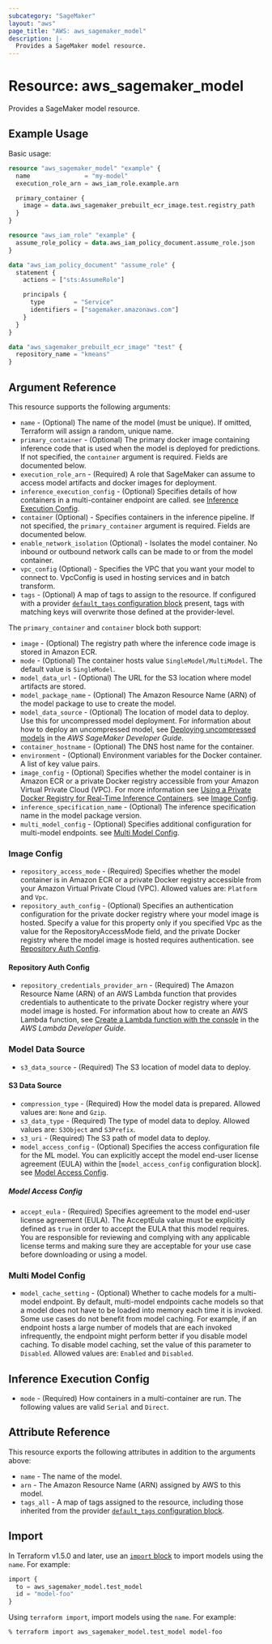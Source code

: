 ```yaml
---
subcategory: "SageMaker"
layout: "aws"
page_title: "AWS: aws_sagemaker_model"
description: |-
  Provides a SageMaker model resource.
---
```


# Resource: aws_sagemaker_model

Provides a SageMaker model resource.

## Example Usage

Basic usage:

```terraform
resource "aws_sagemaker_model" "example" {
  name               = "my-model"
  execution_role_arn = aws_iam_role.example.arn

  primary_container {
    image = data.aws_sagemaker_prebuilt_ecr_image.test.registry_path
  }
}

resource "aws_iam_role" "example" {
  assume_role_policy = data.aws_iam_policy_document.assume_role.json
}

data "aws_iam_policy_document" "assume_role" {
  statement {
    actions = ["sts:AssumeRole"]

    principals {
      type        = "Service"
      identifiers = ["sagemaker.amazonaws.com"]
    }
  }
}

data "aws_sagemaker_prebuilt_ecr_image" "test" {
  repository_name = "kmeans"
}
```

## Argument Reference

This resource supports the following arguments:

* `name` - (Optional) The name of the model (must be unique). If omitted, Terraform will assign a random, unique name.
* `primary_container` - (Optional) The primary docker image containing inference code that is used when the model is deployed for predictions.  If not specified, the `container` argument is required. Fields are documented below.
* `execution_role_arn` - (Required) A role that SageMaker can assume to access model artifacts and docker images for deployment.
* `inference_execution_config` - (Optional) Specifies details of how containers in a multi-container endpoint are called. see [Inference Execution Config](#inference-execution-config).
* `container` (Optional) -  Specifies containers in the inference pipeline. If not specified, the `primary_container` argument is required. Fields are documented below.
* `enable_network_isolation` (Optional) - Isolates the model container. No inbound or outbound network calls can be made to or from the model container.
* `vpc_config` (Optional) - Specifies the VPC that you want your model to connect to. VpcConfig is used in hosting services and in batch transform.
* `tags` - (Optional) A map of tags to assign to the resource. If configured with a provider [`default_tags` configuration block](https://registry.terraform.io/providers/hashicorp/aws/latest/docs#default_tags-configuration-block) present, tags with matching keys will overwrite those defined at the provider-level.

The `primary_container` and `container` block both support:

* `image` - (Optional) The registry path where the inference code image is stored in Amazon ECR.
* `mode` - (Optional) The container hosts value `SingleModel/MultiModel`. The default value is `SingleModel`.
* `model_data_url` - (Optional) The URL for the S3 location where model artifacts are stored.
* `model_package_name` - (Optional) The Amazon Resource Name (ARN) of the model package to use to create the model.
* `model_data_source` - (Optional) The location of model data to deploy. Use this for uncompressed model deployment. For information about how to deploy an uncompressed model, see [Deploying uncompressed models](https://docs.aws.amazon.com/sagemaker/latest/dg/large-model-inference-uncompressed.html) in the _AWS SageMaker Developer Guide_.
* `container_hostname` - (Optional) The DNS host name for the container.
* `environment` - (Optional) Environment variables for the Docker container.
   A list of key value pairs.
* `image_config` - (Optional) Specifies whether the model container is in Amazon ECR or a private Docker registry accessible from your Amazon Virtual Private Cloud (VPC). For more information see [Using a Private Docker Registry for Real-Time Inference Containers](https://docs.aws.amazon.com/sagemaker/latest/dg/your-algorithms-containers-inference-private.html). see [Image Config](#image-config).
* `inference_specification_name` - (Optional) The inference specification name in the model package version.
* `multi_model_config` - (Optional) Specifies additional configuration for multi-model endpoints. see [Multi Model Config](#multi-model-config).

### Image Config

* `repository_access_mode` - (Required) Specifies whether the model container is in Amazon ECR or a private Docker registry accessible from your Amazon Virtual Private Cloud (VPC). Allowed values are: `Platform` and `Vpc`.
* `repository_auth_config` - (Optional) Specifies an authentication configuration for the private docker registry where your model image is hosted. Specify a value for this property only if you specified Vpc as the value for the RepositoryAccessMode field, and the private Docker registry where the model image is hosted requires authentication. see [Repository Auth Config](#repository-auth-config).

#### Repository Auth Config

* `repository_credentials_provider_arn` - (Required) The Amazon Resource Name (ARN) of an AWS Lambda function that provides credentials to authenticate to the private Docker registry where your model image is hosted. For information about how to create an AWS Lambda function, see [Create a Lambda function with the console](https://docs.aws.amazon.com/lambda/latest/dg/getting-started-create-function.html) in the _AWS Lambda Developer Guide_.

### Model Data Source

* `s3_data_source` - (Required) The S3 location of model data to deploy.

#### S3 Data Source

* `compression_type` - (Required) How the model data is prepared. Allowed values are: `None` and `Gzip`.
* `s3_data_type` - (Required) The type of model data to deploy. Allowed values are: `S3Object` and `S3Prefix`.
* `s3_uri` - (Required) The S3 path of model data to deploy.
* `model_access_config` - (Optional) Specifies the access configuration file for the ML model. You can explicitly accept the model end-user license agreement (EULA) within the [`model_access_config` configuration block]. see [Model Access Config](#model-access-config).

##### Model Access Config

* `accept_eula` - (Required) Specifies agreement to the model end-user license agreement (EULA). The AcceptEula value must be explicitly defined as `true` in order to accept the EULA that this model requires. You are responsible for reviewing and complying with any applicable license terms and making sure they are acceptable for your use case before downloading or using a model.

### Multi Model Config

* `model_cache_setting` - (Optional) Whether to cache models for a multi-model endpoint. By default, multi-model endpoints cache models so that a model does not have to be loaded into memory each time it is invoked. Some use cases do not benefit from model caching. For example, if an endpoint hosts a large number of models that are each invoked infrequently, the endpoint might perform better if you disable model caching. To disable model caching, set the value of this parameter to `Disabled`. Allowed values are: `Enabled` and `Disabled`.

## Inference Execution Config

* `mode` - (Required) How containers in a multi-container are run. The following values are valid `Serial` and `Direct`.

## Attribute Reference

This resource exports the following attributes in addition to the arguments above:

* `name` - The name of the model.
* `arn` - The Amazon Resource Name (ARN) assigned by AWS to this model.
* `tags_all` - A map of tags assigned to the resource, including those inherited from the provider [`default_tags` configuration block](https://registry.terraform.io/providers/hashicorp/aws/latest/docs#default_tags-configuration-block).

## Import

In Terraform v1.5.0 and later, use an [`import` block](https://developer.hashicorp.com/terraform/language/import) to import models using the `name`. For example:

```terraform
import {
  to = aws_sagemaker_model.test_model
  id = "model-foo"
}
```

Using `terraform import`, import models using the `name`. For example:

```console
% terraform import aws_sagemaker_model.test_model model-foo
```
